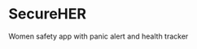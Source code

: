 # SecureHER
Women safety app with panic alert and health tracker 
<!DOCTYPE html>
<html lang="en">
<head>
    <meta charset="UTF-8">
    <meta name="viewport" content="width=device-width, initial-scale=1.0">
    <title>SecureHer - Women's Digital Protection</title>
    <script src="https://cdn.tailwindcss.com"></script>
    <link rel="stylesheet" href="https://cdnjs.cloudflare.com/ajax/libs/font-awesome/6.4.0/css/all.min.css">
    <style>
        :root {
            --primary: #7c3aed;
            --secondary: #3b0764;
            --accent: #f0abfc;
        }
        
        body {
            font-family: 'Segoe UI', Tahoma, Geneva, Verdana, sans-serif;
            background-color: #f8fafc;
        }
        
        .gradient-bg {
            background: linear-gradient(135deg, var(--primary), var(--secondary));
        }
        
        .feature-card:hover {
            transform: translateY(-5px);
            box-shadow: 0 10px 25px rgba(0, 0, 0, 0.1);
        }
        
        .password-meter {
            height: 5px;
            transition: width 0.3s ease;
        }
        
        #strength-indicator {
            transition: all 0.3s ease;
        }
    </style>
</head>
<body>
    <!-- Navigation -->
    <nav class="gradient-bg text-white shadow-lg">
        <div class="container mx-auto px-6 py-3 flex justify-between items-center">
            <div class="flex items-center space-x-2">
                <i class="fas fa-shield-alt text-2xl text-amber-300"></i>
                <span class="font-bold text-xl">SecureHer</span>
            </div>
            <div class="hidden md:flex space-x-8">
                <a href="#" class="hover:text-amber-200">Home</a>
                <a href="#features" class="hover:text-amber-200">Features</a>
                <a href="#tools" class="hover:text-amber-200">Security Tools</a>
                <a href="#about" class="hover:text-amber-200">About</a>
            </div>
            <button class="md:hidden text-white focus:outline-none">
                <i class="fas fa-bars text-2xl"></i>
            </button>
        </div>
    </nav>

    <!-- Hero Section -->
    <section class="gradient-bg text-white py-20">
        <div class="container mx-auto px-6 flex flex-col md:flex-row items-center">
            <div class="md:w-1/2 mb-10 md:mb-0">
                <h1 class="text-4xl md:text-5xl font-bold mb-6 leading-tight">
                    Your Digital Safety,<br>
                    <span class="text-amber-300">Our Priority</span>
                </h1>
                <p class="text-lg mb-8">
                    Comprehensive digital protection designed specifically for women's security needs.
                    Take control of your online privacy today.
                </p>
                <button class="bg-amber-400 hover:bg-amber-500 text-purple-900 font-bold py-3 px-8 rounded-full transition duration-300 shadow-lg transform hover:scale-105">
                    Get Protected Now <i class="fas fa-arrow-right ml-2"></i>
                </button>
            </div>
            <div class="md:w-1/2 flex justify-center">
                <img src="https://placehold.co/600x400" alt="Illustration of a woman surrounded by digital security shields and locks with purple and amber tones" class="rounded-lg shadow-2xl"/>
            </div>
        </div>
    </section>

    <!-- Features Section -->
    <section id="features" class="py-16 bg-white">
        <div class="container mx-auto px-6">
            <h2 class="text-3xl font-bold text-center text-gray-800 mb-12">
                Advanced Protection Features
            </h2>
            <div class="grid md:grid-cols-3 gap-8">
                <!-- Feature 1 -->
                <div class="feature-card bg-white p-8 rounded-lg shadow-md transition duration-300">
                    <div class="text-purple-600 mb-4">
                        <i class="fas fa-lock text-4xl"></i>
                    </div>
                    <h3 class="text-xl font-bold mb-3">Encrypted Communication</h3>
                    <p class="text-gray-600">
                        Secure end-to-end encryption for all your messages and calls, ensuring private conversations stay private.
                    </p>
                </div>
                
                <!-- Feature 2 -->
                <div class="feature-card bg-white p-8 rounded-lg shadow-md transition duration-300">
                    <div class="text-purple-600 mb-4">
                        <i class="fas fa-user-shield text-4xl"></i>
                    </div>
                    <h3 class="text-xl font-bold mb-3">Emergency Alerts</h3>
                    <p class="text-gray-600">
                        Instant emergency notifications with location sharing to trusted contacts with a single tap.
                    </p>
                </div>
                
                <!-- Feature 3 -->
                <div class="feature-card bg-white p-8 rounded-lg shadow-md transition duration-300">
                    <div class="text-purple-600 mb-4">
                        <i class="fas fa-mask text-4xl"></i>
                    </div>
                    <h3 class="text-xl font-bold mb-3">Digital Footprint Control</h3>
                    <p class="text-gray-600">
                        Tools to manage and minimize your online presence, reducing exposure to potential threats.
                    </p>
                </div>
            </div>
        </div>
    </section>

    <!-- Security Tools Section -->
    <section id="tools" class="py-16 bg-gray-50">
        <div class="container mx-auto px-6">
            <h2 class="text-3xl font-bold text-center text-gray-800 mb-12">
                Personal Security Tools
            </h2>
            
            <!-- Password Strength Checker -->
            <div class="bg-white rounded-xl shadow-md overflow-hidden mb-10">
                <div class="p-8">
                    <div class="flex items-center mb-6">
                        <i class="fas fa-key text-2xl text-purple-600 mr-3"></i>
                        <h3 class="text-xl font-bold">Password Strength Analyzer</h3>
                    </div>
                    <div class="mb-4">
                        <input type="password" id="password-input" placeholder="Test your password security..." 
                               class="w-full px-4 py-3 border border-gray-300 rounded-lg focus:outline-none focus:ring-2 focus:ring-purple-500">
                        <div class="flex mt-2">
                            <div id="strength-indicator" class="text-sm font-medium"></div>
                            <div class="ml-2" id="strength-score"></div>
                        </div>
                        <div class="w-full bg-gray-200 rounded-full h-2 mt-2">
                            <div id="password-meter" class="password-meter h-2 rounded-full"></div>
                        </div>
                    </div>
                    <ul id="password-feedback" class="text-sm text-gray-600 mt-4 space-y-1"></ul>
                </div>
            </div>
            
            <!-- Security Tips -->
            <div class="grid md:grid-cols-2 gap-8">
                <div class="bg-white p-6 rounded-lg shadow-md">
                    <h3 class="text-xl font-bold mb-4 flex items-center">
                        <i class="fas fa-lightbulb text-amber-500 mr-2"></i>
                        Security Tip
                    </h3>
                    <p class="text-gray-700 mb-3">
                        Always enable two-factor authentication on important accounts. It adds an extra layer of security beyond just passwords.
                    </p>
                    <button class="text-purple-600 font-medium hover:text-purple-800">
                        Learn more about 2FA <i class="fas fa-chevron-right ml-1"></i>
                    </button>
                </div>
                
                <div class="bg-white p-6 rounded-lg shadow-md">
                    <h3 class="text-xl font-bold mb-4 flex items-center">
                        <i class="fas fa-exclamation-triangle text-red-500 mr-2"></i>
                        Red Flags
                    </h3>
                    <ul class="list-disc pl-5 text-gray-700 space-y-1">
                        <li>Requests for sensitive info via email</li>
                        <li>Links with misspelled domain names</li>
                        <li>Too-good-to-be-true offers</li>
                    </ul>
                </div>
            </div>
        </div>
    </section>

    <!-- About Section -->
    <section id="about" class="py-16 bg-white">
        <div class="container mx-auto px-6">
            <div class="flex flex-col md:flex-row items-center">
                <div class="md:w-1/2 mb-8 md:mb-0 md:pr-12">
                    <img src="https://placehold.co/500x350" alt="Diverse group of women discussing digital security around a laptop" class="rounded-lg shadow-md"/>
                </div>
                <div class="md:w-1/2">
                    <h2 class="text-3xl font-bold text-gray-800 mb-6">
                        About SecureHer
                    </h2>
                    <p class="text-gray-600 mb-4">
                        SecureHer was founded in 2023 to address the unique digital security challenges faced by women worldwide. Our mission is to empower women with knowledge and tools to protect their digital lives.
                    </p>
                    <p class="text-gray-600 mb-6">
                        We believe security shouldn't be complicated. Our team of cybersecurity experts and designers work together to create solutions that are both powerful and accessible.
                    </p>
                    <div class="flex space-x-4">
                        <button class="bg-purple-600 hover:bg-purple-700 text-white px-6 py-2 rounded-lg transition">
                            Our Team
                        </button>
                        <button class="border border-purple-600 text-purple-600 hover:bg-purple-50 px-6 py-2 rounded-lg transition">
                            Contact
                        </button>
                    </div>
                </div>
            </div>
        </div>
    </section>

    <!-- Testimonials -->
    <section class="py-16 bg-gray-50">
        <div class="container mx-auto px-6">
            <h2 class="text-3xl font-bold text-center text-gray-800 mb-12">
                What Our Users Say
            </h2>
            <div class="grid md:grid-cols-3 gap-8">
                <!-- Testimonial 1 -->
                <div class="bg-white p-6 rounded-lg shadow-md">
                    <div class="flex items-center mb-4">
                        <img src="https://placehold.co/60x60" alt="Portrait of Maria, a young professional woman" class="rounded-full w-12 h-12 object-cover mr-4"/>
                        <div>
                            <h4 class="font-bold">Maria</h4>
                            <div class="flex text-amber-400">
                                <i class="fas fa-star"></i>
                                <i class="fas fa-star"></i>
                                <i class="fas fa-star"></i>
                                <i class="fas fa-star"></i>
                                <i class="fas fa-star"></i>
                            </div>
                        </div>
                    </div>
                    <p class="text-gray-600 italic">
                        "As a frequent traveler, SecureHer gives me peace of mind knowing I can quickly alert my friends if I feel unsafe."
                    </p>
                </div>
                
                <!-- Testimonial 2 -->
                <div class="bg-white p-6 rounded-lg shadow-md">
                    <div class="flex items-center mb-4">
                        <img src="https://placehold.co/60x60" alt="Portrait of Priya, a business woman" class="rounded-full w-12 h-12 object-cover mr-4"/>
                        <div>
                            <h4 class="font-bold">Priya</h4>
                            <div class="flex text-amber-400">
                                <i class="fas fa-star"></i>
                                <i class="fas fa-star"></i>
                                <i class="fas fa-star"></i>
                                <i class="fas fa-star"></i>
                                <i class="fas fa-star-half-alt"></i>
                            </div>
                        </div>
                    </div>
                    <p class="text-gray-600 italic">
                        "The digital footprint tools helped me remove personal information from risky data broker sites. Highly recommended!"
                    </p>
                </div>
                
                <!-- Testimonial 3 -->
                <div class="bg-white p-6 rounded-lg shadow-md">
                    <div class="flex items-center mb-4">
                        <img src="https://placehold.co/60x60" alt="Portrait of Aisha, a student" class="rounded-full w-12 h-12 object-cover mr-4"/>
                        <div>
                            <h4 class="font-bold">Aisha</h4>
                            <div class="flex text-amber-400">
                                <i class="fas fa-star"></i>
                                <i class="fas fa-star"></i>
                                <i class="fas fa-star"></i>
                                <i class="fas fa-star"></i>
                                <i class="fas fa-star"></i>
                            </div>
                        </div>
                    </div>
                    <p class="text-gray-600 italic">
                        "Finally a security app that explains things clearly! The tutorials helped me secure all my social media accounts."
                    </p>
                </div>
            </div>
        </div>
    </section>

    <!-- Footer -->
    <footer class="gradient-bg text-white py-12">
        <div class="container mx-auto px-6">
            <div class="grid md:grid-cols-4 gap-8">
                <div class="md:col-span-2">
                    <div class="flex items-center mb-4">
                        <i class="fas fa-shield-alt text-2xl text-amber-300 mr-2"></i>
                        <span class="font-bold text-xl">SecureHer</span>
                    </div>
                    <p class="text-gray-300 mb-4">
                        Empowering women through digital security awareness and protection tools.
                    </p>
                    <div class="flex space-x-4">
                        <a href="#" class="text-white hover:text-amber-300">
                            <i class="fab fa-facebook-f"></i>
                        </a>
                        <a href="#" class="text-white hover:text-amber-300">
                            <i class="fab fa-twitter"></i>
                        </a>
                        <a href="#" class="text-white hover:text-amber-300">
                            <i class="fab fa-instagram"></i>
                        </a>
                        <a href="#" class="text-white hover:text-amber-300">
                            <i class="fab fa-linkedin-in"></i>
                        </a>
                    </div>
                </div>
                
                <div>
                    <h3 class="text-lg font-semibold mb-4">Resources</h3>
                    <ul class="space-y-2">
                        <li><a href="#" class="text-gray-300 hover:text-white">Blog</a></li>
                        <li><a href="#" class="text-gray-300 hover:text-white">Guides</a></li>
                        <li><a href="#" class="text-gray-300 hover:text-white">Webinars</a></li>
                        <li><a href="#" class="text-gray-300 hover:text-white">Community</a></li>
                    </ul>
                </div>
                
                <div>
                    <h3 class="text-lg font-semibold mb-4">Contact</h3>
                    <ul class="space-y-2">
                        <li class="flex items-center">
                            <i class="fas fa-map-marker-alt mr-2"></i>
                            <span class="text-gray-300">123 Security Ave, Digital City</span>
                        </li>
                        <li class="flex items-center">
                            <i class="fas fa-phone-alt mr-2"></i>
                            <span class="text-gray-300">+1 (555) SAFE-HER</span>
                        </li>
                        <li class="flex items-center">
                            <i class="fas fa-envelope mr-2"></i>
                            <span class="text-gray-300">support@secureher.com</span>
                        </li>
                    </ul>
                </div>
            </div>
            <div class="border-t border-gray-700 mt-8 pt-8 text-center text-gray-400 text-sm">
                <p>© 2023 SecureHer. All rights reserved.</p>
            </div>
        </div>
    </footer>

    <script>
        // Password Strength Checker
        document.getElementById('password-input').addEventListener('input', function(e) {
            const password = e.target.value;
            const strengthIndicator = document.getElementById('strength-indicator');
            const strengthScore = document.getElementById('strength-score');
            const passwordMeter = document.getElementById('password-meter');
            const feedbackList = document.getElementById('password-feedback');
            
            // Reset
            feedbackList.innerHTML = '';
            
            if (password.length === 0) {
                strengthIndicator.textContent = '';
                strengthScore.textContent = '';
                passwordMeter.style.width = '0%';
                passwordMeter.className = 'password-meter h-2 rounded-full';
                return;
            }
            
            // Criteria checks
            let score = 0;
            const feedback = [];
            
            // Length
            if (password.length < 8) {
                feedback.push('<li><i class="fas fa-times text-red-500 mr-1"></i> Should be at least 8 characters</li>');
            } else if (password.length < 12) {
                score += 1;
                feedback.push('<li><i class="fas fa-check text-green-500 mr-1"></i> Minimum length (8+)</li>');
            } else {
                score += 2;
                feedback.push('<li><i class="fas fa-check text-green-500 mr-1"></i> Strong length (12+)</li>');
            }
            
            // Contains numbers
            if (/\d/.test(password)) {
                score += 1;
                feedback.push('<li><i class="fas fa-check text-green-500 mr-1"></i> Contains numbers</li>');
            } else {
                feedback.push('<li><i class="fas fa-times text-red-500 mr-1"></i> Add numbers</li>');
            }
            
            // Contains special chars
            if (/[!@#$%^&*(),.?":{}|<>]/.test(password)) {
                score += 1;
                feedback.push('<li><i class="fas fa-check text-green-500 mr-1"></i> Contains special characters</li>');
            } else {
                feedback.push('<li><i class="fas fa-times text-red-500 mr-1"></i> Add special characters</li>');
            }
            
            // Contains uppercase
            if (/[A-Z]/.test(password)) {
                score += 1;
                feedback.push('<li><i class="fas fa-check text-green-500 mr-1"></i> Contains uppercase letters</li>');
            } else {
                feedback.push('<li><i class="fas fa-times text-red-500 mr-1"></i> Add uppercase letters</li>');
            }
            
            // Contains lowercase
            if (/[a-z]/.test(password)) {
                score += 1;
                feedback.push('<li><i class="fas fa-check text-green-500 mr-1"></i> Contains lowercase letters</li>');
            } else {
                feedback.push('<li><i class="fas fa-times text-red-500 mr-1"></i> Add lowercase letters</li>');
            }
            
            // Determine strength
            let strengthText = '';
            let meterColor = '';
            let meterWidth = '0%';
            
            if (score <= 2) {
                strengthText = 'Weak';
                meterColor = 'bg-red-500';
                meterWidth = '30%';
            } else if (score <= 4) {
                strengthText = 'Moderate';
                meterColor = 'bg-yellow-500';
                meterWidth = '60%';
            } else {
                strengthText = 'Strong';
                meterColor = 'bg-green-500';
                meterWidth = '90%';
            }
            
            strengthIndicator.textContent = 'Strength:';
            strengthScore.textContent = strengthText;
            strengthScore.className = strengthText.toLowerCase();
            passwordMeter.style.width = meterWidth;
            passwordMeter.className = `password-meter h-2 rounded-full ${meterColor}`;
            feedbackList.innerHTML = feedback.join('');
        });
        
        // Mobile menu toggle would go here
    </script>
</body>
</html>

